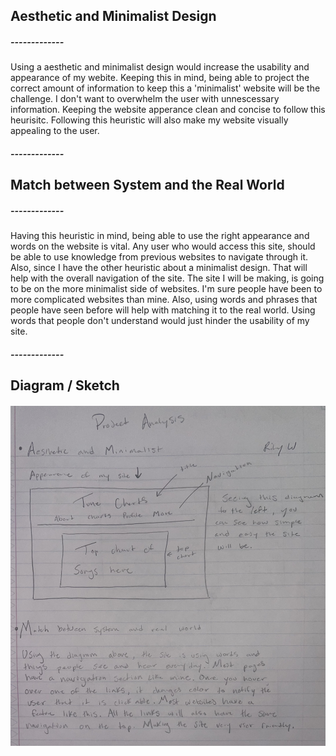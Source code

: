 ## Aesthetic and Minimalist Design ##
##### ------------- #####
Using a aesthetic and minimalist design would increase the usability and appearance of my webite.
Keeping this in mind, being able to project the correct amount of information to keep this a
'minimalist' website will be the challenge. I don't want to overwhelm the user with unnescessary 
information. Keeping the website apperance clean and concise to follow this heurisitc. 
Following this heuristic will also make my website visually appealing to the user.
##### ------------- #####

## Match between System and the Real World ##
##### ------------- #####
Having this heuristic in mind, being able to use the right appearance and words on the website is vital.
Any user who would access this site, should be able to use knowledge from previous websites to navigate 
through it. Also, since I have the other heuristic about a minimalist design. That will help with 
the overall navigation of the site. The site I will be making, is going to be on the more minimalist side of
websites. I'm sure people have been to more complicated websites than mine. Also, using words and phrases
that people have seen before will help with matching it to the real world. Using words that people don't 
understand would just hinder the usability of my site.
##### ------------- #####

## Diagram / Sketch ##
###### ![Project Analysis](../docs/projectAnalysis.jpeg) ######

